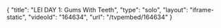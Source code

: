 {
    "title": "LEI DAY 1: Gums With Teeth",
    "type": "solo",
    "layout": "iframe-static",
    "videoId": "164634",
    "url": "\/tvpembed\/164634"
}